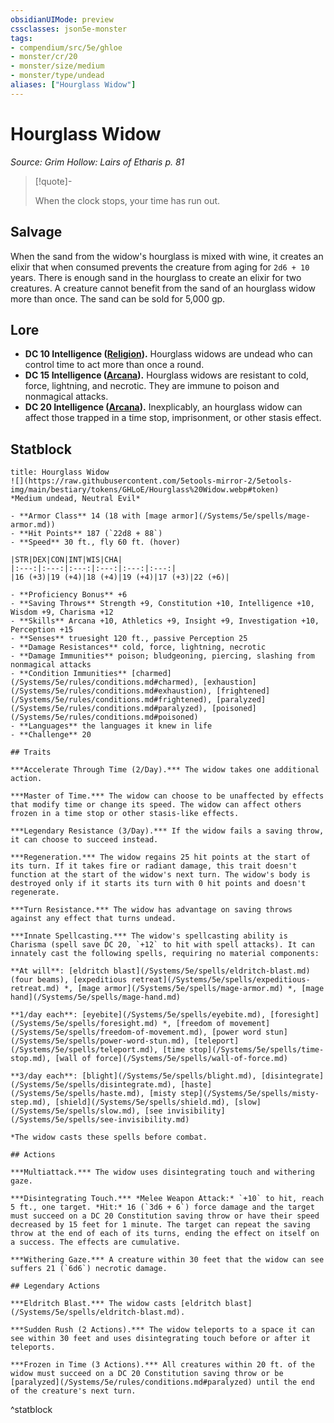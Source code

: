 ```yaml
---
obsidianUIMode: preview
cssclasses: json5e-monster
tags:
- compendium/src/5e/ghloe
- monster/cr/20
- monster/size/medium
- monster/type/undead
aliases: ["Hourglass Widow"]
---
```

# Hourglass Widow
*Source: Grim Hollow: Lairs of Etharis p. 81*  

> [!quote]-  
> 
> When the clock stops, your time has run out.

## Salvage

When the sand from the widow's hourglass is mixed with wine, it creates an elixir that when consumed prevents the creature from aging for `2d6 + 10` years. There is enough sand in the hourglass to create an elixir for two creatures. A creature cannot benefit from the sand of an hourglass widow more than once. The sand can be sold for 5,000 gp.

## Lore

- **DC 10 Intelligence ([Religion](/Systems/5e/rules/skills.md#Religion)).** Hourglass widows are undead who can control time to act more than once a round.  
- **DC 15 Intelligence ([Arcana](/Systems/5e/rules/skills.md#Arcana)).** Hourglass widows are resistant to cold, force, lightning, and necrotic. They are immune to poison and nonmagical attacks.  
- **DC 20 Intelligence ([Arcana](/Systems/5e/rules/skills.md#Arcana)).** Inexplicably, an hourglass widow can affect those trapped in a time stop, imprisonment, or other stasis effect.  

## Statblock

```ad-statblock
title: Hourglass Widow
![](https://raw.githubusercontent.com/5etools-mirror-2/5etools-img/main/bestiary/tokens/GHLoE/Hourglass%20Widow.webp#token)
*Medium undead, Neutral Evil*

- **Armor Class** 14 (18 with [mage armor](/Systems/5e/spells/mage-armor.md))
- **Hit Points** 187 (`22d8 + 88`)
- **Speed** 30 ft., fly 60 ft. (hover)

|STR|DEX|CON|INT|WIS|CHA|
|:---:|:---:|:---:|:---:|:---:|:---:|
|16 (+3)|19 (+4)|18 (+4)|19 (+4)|17 (+3)|22 (+6)|

- **Proficiency Bonus** +6
- **Saving Throws** Strength +9, Constitution +10, Intelligence +10, Wisdom +9, Charisma +12
- **Skills** Arcana +10, Athletics +9, Insight +9, Investigation +10, Perception +15
- **Senses** truesight 120 ft., passive Perception 25
- **Damage Resistances** cold, force, lightning, necrotic
- **Damage Immunities** poison; bludgeoning, piercing, slashing from nonmagical attacks
- **Condition Immunities** [charmed](/Systems/5e/rules/conditions.md#charmed), [exhaustion](/Systems/5e/rules/conditions.md#exhaustion), [frightened](/Systems/5e/rules/conditions.md#frightened), [paralyzed](/Systems/5e/rules/conditions.md#paralyzed), [poisoned](/Systems/5e/rules/conditions.md#poisoned)
- **Languages** the languages it knew in life
- **Challenge** 20

## Traits

***Accelerate Through Time (2/Day).*** The widow takes one additional action.

***Master of Time.*** The widow can choose to be unaffected by effects that modify time or change its speed. The widow can affect others frozen in a time stop or other stasis-like effects.

***Legendary Resistance (3/Day).*** If the widow fails a saving throw, it can choose to succeed instead.

***Regeneration.*** The widow regains 25 hit points at the start of its turn. If it takes fire or radiant damage, this trait doesn't function at the start of the widow's next turn. The widow's body is destroyed only if it starts its turn with 0 hit points and doesn't regenerate.

***Turn Resistance.*** The widow has advantage on saving throws against any effect that turns undead.

***Innate Spellcasting.*** The widow's spellcasting ability is Charisma (spell save DC 20, `+12` to hit with spell attacks). It can innately cast the following spells, requiring no material components:

**At will**: [eldritch blast](/Systems/5e/spells/eldritch-blast.md) (four beams), [expeditious retreat](/Systems/5e/spells/expeditious-retreat.md) *, [mage armor](/Systems/5e/spells/mage-armor.md) *, [mage hand](/Systems/5e/spells/mage-hand.md)

**1/day each**: [eyebite](/Systems/5e/spells/eyebite.md), [foresight](/Systems/5e/spells/foresight.md) *, [freedom of movement](/Systems/5e/spells/freedom-of-movement.md), [power word stun](/Systems/5e/spells/power-word-stun.md), [teleport](/Systems/5e/spells/teleport.md), [time stop](/Systems/5e/spells/time-stop.md), [wall of force](/Systems/5e/spells/wall-of-force.md)

**3/day each**: [blight](/Systems/5e/spells/blight.md), [disintegrate](/Systems/5e/spells/disintegrate.md), [haste](/Systems/5e/spells/haste.md), [misty step](/Systems/5e/spells/misty-step.md), [shield](/Systems/5e/spells/shield.md), [slow](/Systems/5e/spells/slow.md), [see invisibility](/Systems/5e/spells/see-invisibility.md)

*The widow casts these spells before combat.

## Actions

***Multiattack.*** The widow uses disintegrating touch and withering gaze.

***Disintegrating Touch.*** *Melee Weapon Attack:* `+10` to hit, reach 5 ft., one target. *Hit:* 16 (`3d6 + 6`) force damage and the target must succeed on a DC 20 Constitution saving throw or have their speed decreased by 15 feet for 1 minute. The target can repeat the saving throw at the end of each of its turns, ending the effect on itself on a success. The effects are cumulative.

***Withering Gaze.*** A creature within 30 feet that the widow can see suffers 21 (`6d6`) necrotic damage.

## Legendary Actions

***Eldritch Blast.*** The widow casts [eldritch blast](/Systems/5e/spells/eldritch-blast.md).

***Sudden Rush (2 Actions).*** The widow teleports to a space it can see within 30 feet and uses disintegrating touch before or after it teleports.

***Frozen in Time (3 Actions).*** All creatures within 20 ft. of the widow must succeed on a DC 20 Constitution saving throw or be [paralyzed](/Systems/5e/rules/conditions.md#paralyzed) until the end of the creature's next turn.
```
^statblock